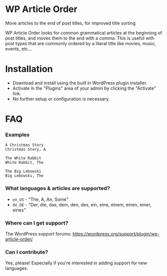# WP Article Order

Move articles to the end of post titles, for improved title sorting

WP Article Order looks for common grammatical articles at the beginning of post titles, and moves them to the end with a comma. This is useful with post types that are commonly ordered by a literal title like movies, music, events, etc...

# Installation

* Download and install using the built in WordPress plugin installer.
* Activate in the "Plugins" area of your admin by clicking the "Activate" link.
* No further setup or configuration is necessary.

# FAQ

### Examples

```
A Christmas Story
Christmas Story, A
```
```
The White Rabbit
White Rabbit, The
```
```
The Big Lebowski
Big Lebowski, The
```

### What languages & articles are supported?

* `en_US` - "The, A, An, Some"
* `de_DE` - "Der, die, das, dem, den, des, ein, eine, einem, einen, einer, eines"

### Where can I get support?

The WordPress support forums: https://wordpress.org/support/plugin/wp-article-order/

### Can I contribute?

Yes, please! Especially if you're interested in adding support for new languages.
